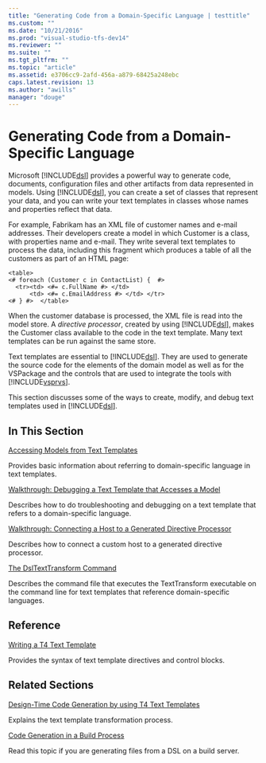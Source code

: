 ```yaml
---
title: "Generating Code from a Domain-Specific Language | testtitle"
ms.custom: ""
ms.date: "10/21/2016"
ms.prod: "visual-studio-tfs-dev14"
ms.reviewer: ""
ms.suite: ""
ms.tgt_pltfrm: ""
ms.topic: "article"
ms.assetid: e3706cc9-2afd-456a-a879-68425a248ebc
caps.latest.revision: 13
ms.author: "awills"
manager: "douge"
---
```

# Generating Code from a Domain-Specific Language
Microsoft [!INCLUDE[dsl](../modeling/includes/dsl_md.md)] provides a powerful way to generate code, documents, configuration files and other artifacts from data represented in models. Using [!INCLUDE[dsl](../modeling/includes/dsl_md.md)], you can create a set of classes that represent your data, and you can write your text templates in classes whose names and properties reflect that data.  
  
 For example, Fabrikam has an XML file of customer names and e-mail addresses. Their developers create a model in which Customer is a class, with properties name and e-mail. They write several text templates to process the data, including this fragment which produces a table of all the customers as part of an HTML page:  
  
```  
<table>  
<# foreach (Customer c in ContactList) {  #>  
  <tr><td> <#= c.FullName #> </td>   
      <td> <#= c.EmailAddress #> </td> </tr>  
<# } #>  </table>  
```  
  
 When the customer database is processed, the XML file is read into the model store. A *directive processor*, created by using [!INCLUDE[dsl](../modeling/includes/dsl_md.md)], makes the Customer class available to the code in the text template. Many text templates can be run against the same store.  
  
 Text templates are essential to [!INCLUDE[dsl](../modeling/includes/dsl_md.md)]. They are used to generate the source code for the elements of the domain model as well as for the VSPackage and the controls that are used to integrate the tools with [!INCLUDE[vsprvs](../code-quality/includes/vsprvs_md.md)].  
  
 This section discusses some of the ways to create, modify, and debug text templates used in [!INCLUDE[dsl](../modeling/includes/dsl_md.md)].  
  
## In This Section  
 [Accessing Models from Text Templates](../modeling/accessing-models-from-text-templates.md)  
  
 Provides basic information about referring to domain-specific language in text templates.  
  
 [Walkthrough: Debugging a Text Template that Accesses a Model](../modeling/walkthrough--debugging-a-text-template-that-accesses-a-model.md)  
  
 Describes how to do troubleshooting and debugging on a text template that refers to a domain-specific language.  
  
 [Walkthrough: Connecting a Host to a Generated Directive Processor](../modeling/walkthrough--connecting-a-host-to-a-generated-directive-processor.md)  
  
 Describes how to connect a custom host to a generated directive processor.  
  
 [The DslTextTransform Command](../modeling/the-dsltexttransform-command.md)  
  
 Describes the command file that executes the TextTransform executable on the command line for text templates that reference domain-specific languages.  
  
## Reference  
 [Writing a T4 Text Template](../modeling/writing-a-t4-text-template.md)  
  
 Provides the syntax of text template directives and control blocks.  
  
## Related Sections  
 [Design-Time Code Generation by using T4 Text Templates](../modeling/design-time-code-generation-by-using-t4-text-templates.md)  
  
 Explains the text template transformation process.  
  
 [Code Generation in a Build Process](../modeling/code-generation-in-a-build-process.md)  
  
 Read this topic if you are generating files from a DSL on a build server.